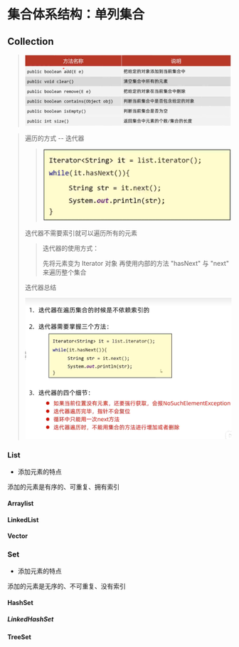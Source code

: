 # 集合体系结构：单列集合

## Collection

>![img.png](img.png)

> 遍历的方式 -- 迭代器
> 
>> ![img_1.png](img_1.png)
> 
> 迭代器不需要索引就可以遍历所有的元素
> 
>> 迭代器的使用方式：
>> 
>> 先将元素变为 Iterator 对象 再使用内部的方法 "hasNext" 与 "next" 来遍历整个集合
>
> 迭代器总结
> 
> ![img_2.png](img_2.png)
> 
### List

* 添加元素的特点

添加的元素是有序的、可重复、拥有索引


#### Arraylist

#### LinkedList

#### Vector

### Set

* 添加元素的特点

添加的元素是无序的、不可重复、没有索引

#### HashSet

##### LinkedHashSet

#### TreeSet
